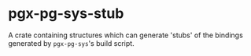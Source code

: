 # pgx-pg-sys-stub

A crate containing structures which can generate 'stubs' of the bindings generated by `pgx-pg-sys`'s build script.
